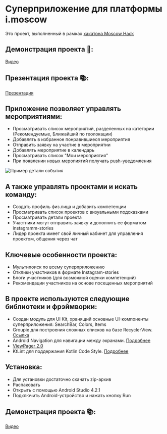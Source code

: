 # Суперприложение для платформы i.moscow
Это проект, выполненный в рамках [хакатона Moscow Hack](https://moscityhack.innoagency.ru/02/)

## Демонстрация проекта 📌:
[Видео](https://youtu.be/qiuHU27v6no)

## Презентация проекта 📚:
[Презентация](https://drive.google.com/file/d/1Vk9zygqVdIIDagsnftJghgtk_0pM2zeX/view?usp=sharing)

## Приложение позволяет управлять мероприятиями:

- Просматривать список мероприятий, разделенных на категории (Рекомендуемые, Ближайший по геолокации)
- Добавлять в избранное понравившиеся мероприятия
- Отправить заявку на участие в мероприятии
- Добавлять мероприятие в календарь
- Просматривать список "Мои мероприятия"
- При появлении новых меропиятий получать push-уведомления

![Пример детали события](app/src/main/res/drawable/event_details.png)

## А также управлять проектами и искать команду:
- Создать профиль физ.лица и добавить компетенции
- Просматривать список проектов с визуальными подсказками
- Просматривать детали проекта
- Участники могут отправить заявку и дополнить ее форматом instagramm-stories
- Лидер проекта имеет свой личный кабинет для управления проектом, общения через чат

## Ключевые особенности проекта:
- Мультипоиск по всему суперприложению
- Отклики участников в формате Instagram-stories
- Блоги участников (для возможной оценки компетенций)
- Рекомендации участников на основе посещенных мероприятий

## В проекте используются следующие библиотеки и фрэймворки:
- Создан модуль для UI Kit, хранящий основные UI-компоненты суперприложения: SearchBar, Colors, Items
- Groupie для построения сложных списков на базе RecyclerView. [Ссылка](https://github.com/lisawray/groupie)
- Android Navigation для навигации между экранами. [Подробнее](https://developer.android.com/guide/navigation/navigation-getting-started)
- [ViewPager 2.0](https://developer.android.com/training/animation/vp2-migration)
- KtLint для поддержания Kotlin Code Style. [Подробнее](https://github.com/pinterest/ktlint)

## Установка:
- Для установки достаточно скачать zip-архив
- Распаковать
- Открыть с помощью Android Studio 4.2.1
- Подключить Android-устройство и нажать кнопку Run

## Демонстрация проекта 📚:
[Видео](https://youtu.be/qiuHU27v6no)

